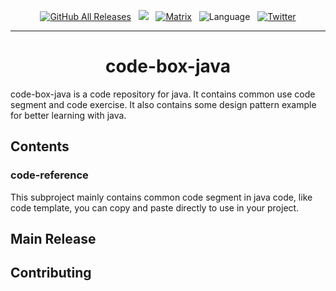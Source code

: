 <p align="center">
  <a href="https://github.com/Eugeny/tabby/releases/latest"><img alt="GitHub All Releases" src="https://img.shields.io/github/downloads/eugeny/tabby/total.svg?label=DOWNLOADS&logo=github&style=for-the-badge"></a>
&nbsp; <a href="https://nightly.link/Eugeny/tabby/workflows/build/master"><img src="https://shields.io/badge/-Nightly%20Builds-orange?logo=hackthebox&logoColor=fff&style=for-the-badge"/></a> 
&nbsp; <a href="https://matrix.to/#/#tabby-general:matrix.org"><img alt="Matrix" src="https://img.shields.io/matrix/tabby-general:matrix.org?logo=matrix&style=for-the-badge&color=magenta"></a> 
&nbsp; <img alt="Language" src="https://shields.io/badge/Language-Java-red?logo=OpenJDK&style=for-the-badge&color=white&logoColor=fff">
&nbsp; <a href="https://twitter.com/eugeeeeny"><img alt="Twitter" src="https://shields.io/badge/Subscribe-News-blue?logo=twitter&style=for-the-badge&color=blue"></a>
</p>

----

<h1 style="text-align: center">code-box-java</h1>
code-box-java is a code repository for java. 
It contains common use code segment and code exercise.
It also contains some design pattern example for better learning with java.

## Contents

### code-reference

This subproject mainly contains common code segment in java code, like code template, you can copy and paste directly to
use in your project.

## Main Release

## Contributing
